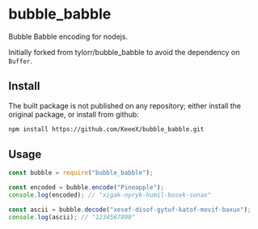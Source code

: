bubble_babble
=============

Bubble Babble encoding for nodejs.

Initially forked from tylorr/bubble\_babble to avoid the dependency on `Buffer`.


**Install**
-------

The built package is not published on any repository; either install the
original package, or install from github:

```bash
npm install https://github.com/KeeeX/bubble_babble.git
```

**Usage**
-----

```JavaScript
const bubble = require("bubble_babble");

const encoded = bubble.encode("Pineapple");
console.log(encoded); // "xigak-nyryk-humil-bosek-sonax"

const ascii = bubble.decode("xesef-disof-gytuf-katof-movif-baxux");
console.log(ascii); // "1234567890"
```
